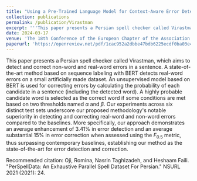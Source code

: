 ```yaml
---
title: "Using a Pre-Trained Language Model for Context-Aware Error Detection and Correction in Persian language"
collection: publications
permalink: /publication/Virastman
excerpt: '''This paper presents a Persian spell checker called Virastman, which aims to detect and correct non-word and real-word errors in a sentence. A state-of-the-art method based on sequence labeling with BERT detects real-word errors on a small artificially made dataset. An unsupervised model based on BERT is used for correcting errors by calculating the probability of each candidate in a sentence (including the detected word). A highly probable candidate word is selected as the correct word if some conditions are met based on two  thresholds named $\alpha$ and $\beta$. Our experiments across six distinct test sets underscore our proposed methodology's notable superiority in detecting and correcting real-word and non-word errors compared to the baselines. More specifically, our approach demonstrates an average enhancement of 3.41\% in error detection and an average substantial 15\% in error correction when assessed using the $F_{0.5}$ metric, thus surpassing contemporary baselines, establishing our method as the state-of-the-art for error detection and correction.'''
date: 2024-03-17
venue: 'The 18th Conference of the European Chapter of the Association for Computational Linguistics'
paperurl: 'https://openreview.net/pdf/1cac952a2dbbe47bdb6225ecdf0ba03e472bc1c0.pdf'
---
```

This paper presents a Persian spell checker called Virastman, which aims to detect and correct non-word and real-word errors in a sentence. A state-of-the-art method based on sequence labeling with BERT detects real-word errors on a small artificially made dataset. An unsupervised model based on BERT is used for correcting errors by calculating the probability of each candidate in a sentence (including the detected word). A highly probable candidate word is selected as the correct word if some conditions are met based on two  thresholds named $\alpha$ and $\beta$. Our experiments across six distinct test sets underscore our proposed methodology's notable superiority in detecting and correcting real-word and non-word errors compared to the baselines. More specifically, our approach demonstrates an average enhancement of 3.41\% in error detection and an average substantial 15\% in error correction when assessed using the $F_{0.5}$ metric, thus surpassing contemporary baselines, establishing our method as the state-of-the-art for error detection and correction.


Recommended citation: Oji, Romina, Nasrin Taghizadeh, and Heshaam Faili. "PerSpellData: An Exhaustive Parallel Spell Dataset For Persian." NSURL 2021 (2021): 24.